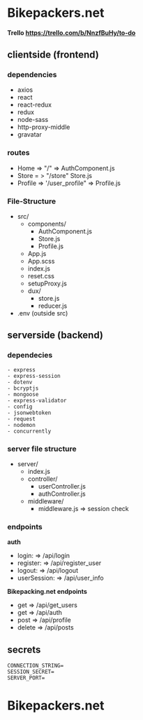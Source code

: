 # Bikepackers.net

#### Trello https://trello.com/b/NnzfBuHy/to-do

## clientside (frontend)

### dependencies

- axios
- react
- react-redux
- redux
- node-sass
- http-proxy-middle
- gravatar

### routes

- Home => "/" => AuthComponent.js
- Store = > "/store" Store.js
- Profile => '/user_profile" => Profile.js

### File-Structure

- src/
  - components/
    - AuthComponent.js
    - Store.js
    - Profile.js
  - App.js
  - App.scss
  - index.js
  - reset.css
  - setupProxy.js
  - dux/
    - store.js
    - reducer.js
- .env (outside src)

## serverside (backend)

### dependecies

    - express
    - express-session
    - dotenv
    - bcryptjs
    - mongoose
    - express-validator
    - config
    - jsonwebtoken
    - request
    - nodemon
    - concurrently

### server file structure

- server/
  - index.js
  - controller/
    - userController.js
    - authController.js
  - middleware/
    - middleware.js => session check

### endpoints

**auth**

- login: => /api/login
- register: => /api/register_user
- logout: => /api/logout
- userSession: => /api/user_info

**Bikepacking.net endpoints**

- get => /api/get_users
- get => /api/auth
- post => /api/profile
- delete => /api/posts

## secrets

```text
CONNECTION_STRING=
SESSION_SECRET=
SERVER_PORT=
```

# Bikepackers.net
